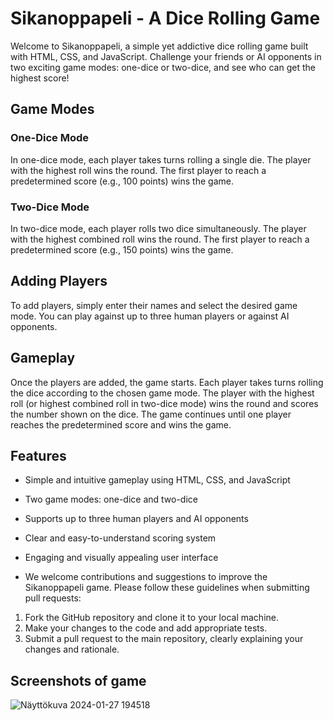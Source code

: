 # Sikanoppapeli - A Dice Rolling Game

Welcome to Sikanoppapeli, a simple yet addictive dice rolling game built with HTML, CSS, and JavaScript. Challenge your friends or AI opponents in two exciting game modes: one-dice or two-dice, and see who can get the highest score!

## Game Modes

### One-Dice Mode

In one-dice mode, each player takes turns rolling a single die. The player with the highest roll wins the round. The first player to reach a predetermined score (e.g., 100 points) wins the game.

### Two-Dice Mode

In two-dice mode, each player rolls two dice simultaneously. The player with the highest combined roll wins the round. The first player to reach a predetermined score (e.g., 150 points) wins the game.

## Adding Players

To add players, simply enter their names and select the desired game mode. You can play against up to three human players or against AI opponents.

## Gameplay

Once the players are added, the game starts. Each player takes turns rolling the dice according to the chosen game mode. The player with the highest roll (or highest combined roll in two-dice mode) wins the round and scores the number shown on the dice. The game continues until one player reaches the predetermined score and wins the game.

## Features

* Simple and intuitive gameplay using HTML, CSS, and JavaScript
* Two game modes: one-dice and two-dice
* Supports up to three human players and AI opponents
* Clear and easy-to-understand scoring system
* Engaging and visually appealing user interface

* We welcome contributions and suggestions to improve the Sikanoppapeli game. Please follow these guidelines when submitting pull requests:

1. Fork the GitHub repository and clone it to your local machine.
2. Make your changes to the code and add appropriate tests.
3. Submit a pull request to the main repository, clearly explaining your changes and rationale.

## Screenshots of game
![Näyttökuva 2024-01-27 194518](https://github.com/UserGotem/Sikanoppapeli/assets/123076970/283a2bee-89bb-40b0-a51f-593cf0a99f8c)
